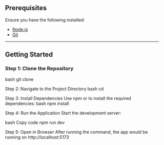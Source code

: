 ## Prerequisites
Ensure you have the following installed:
- [Node.js](https://nodejs.org/) 
- [Git](https://git-scm.com/)

---

## Getting Started

### Step 1: Clone the Repository
bash
git clone <repository-url>

Step 2: Navigate to the Project Directory
bash
cd <project-directory>

Step 3: Install Dependencies
Use npm or to install the required dependencies:
bash
npm install

Step 4: Run the Application
Start the development server:

bash
Copy code
npm run dev

Step 5: Open in Browser
After running the command, the app would be running on http://localhost:5173
